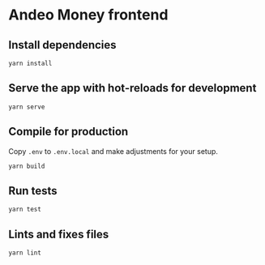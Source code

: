 # Andeo Money frontend

## Install dependencies

```
yarn install
```

## Serve the app with hot-reloads for development

```
yarn serve
```

## Compile for production

Copy `.env` to `.env.local` and make adjustments for your setup.


```
yarn build
```

## Run tests

```
yarn test
```

## Lints and fixes files

```
yarn lint
```
